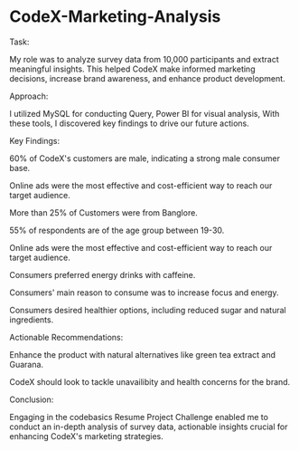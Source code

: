 # CodeX-Marketing-Analysis

Task:

My role was to analyze survey data from 10,000 participants and extract meaningful insights. This helped CodeX make informed marketing decisions, increase brand awareness, and enhance product development.


Approach:

I utilized MySQL for conducting Query, Power BI for visual analysis, With these tools, I discovered key findings to drive our future actions.


Key Findings:

60% of CodeX's customers are male, indicating a strong male consumer base.

Online ads were the most effective and cost-efficient way to reach our target audience.

More than 25% of Customers were from Banglore.

55% of respondents are of the age group between 19-30.

Online ads were the most effective and cost-efficient way to reach our target audience.

Consumers preferred energy drinks with caffeine.

Consumers' main reason to consume was to increase focus and energy.

Consumers desired healthier options, including reduced sugar and natural ingredients.


Actionable Recommendations:

Enhance the product with natural alternatives like green tea extract and Guarana.

CodeX should look to tackle unavailibity and health concerns for the brand.


 Conclusion:

Engaging in the codebasics Resume Project Challenge enabled me to conduct an in-depth analysis of survey data, actionable insights crucial for enhancing CodeX's marketing strategies.
